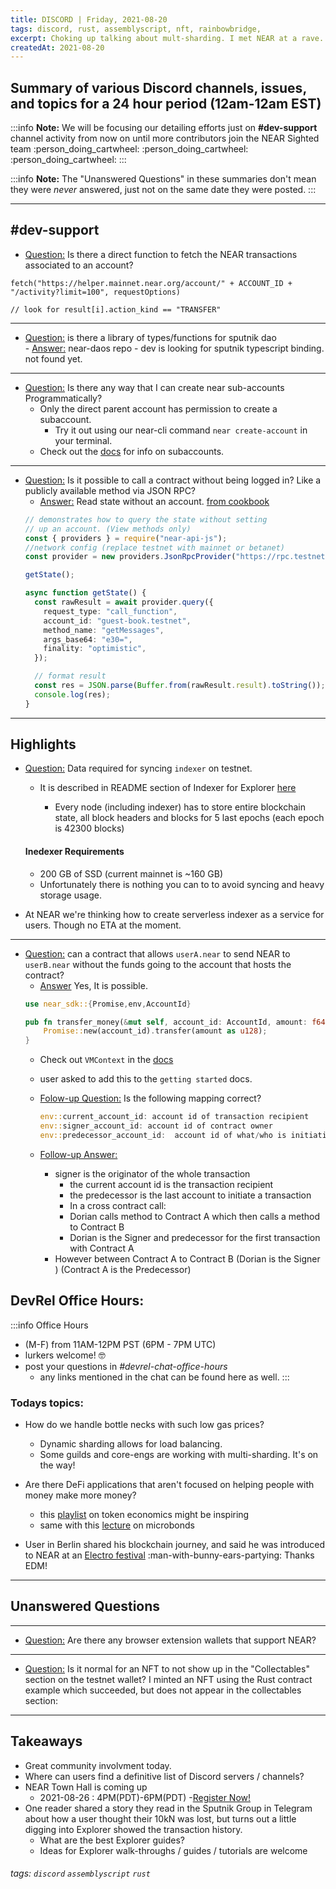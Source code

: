 ```yaml
---
title: DISCORD | Friday, 2021-08-20
tags: discord, rust, assemblyscript, nft, rainbowbridge, 
excerpt: Choking up talking about mult-sharding. I met NEAR at a rave.
createdAt: 2021-08-20
---
```

 


## Summary of various Discord channels, issues, and topics for a 24 hour period (12am-12am EST)

:::info
**Note:** We will be focusing our detailing efforts just on **#dev-support** channel activity from now on until more contributors join the NEAR Sighted team :person_doing_cartwheel: :person_doing_cartwheel: :person_doing_cartwheel: 
:::

:::info
**Note:** The "Unanswered Questions" in these summaries don't mean they were _never_ answered, just not on the same date they were posted.
:::
***



## #dev-support

- [Question:](discord://discordapp.com/channels/490367152054992913/542945453533036544/878190558248574987) Is there a direct function to fetch the NEAR transactions associated to an account?
```typescript=
fetch("https://helper.mainnet.near.org/account/" + ACCOUNT_ID + "/activity?limit=100", requestOptions)

// look for result[i].action_kind == "TRANSFER"

```
*** 
- [Question:](discord://discordapp.com/channels/490367152054992913/542945453533036544/878304709893578794) is there a library of types/functions for sputnik dao   
        - [Answer:](https://github.com/near-daos/sputnik-dao-contract/blob/317ea4fb1e6eac8064ef29a78054b0586a3406c3/sputnikdao2/src/types.rs) near-daos repo 
        - dev is looking for sputnik typescript binding. not found yet.


***
- [Question:](discord://discordapp.com/channels/490367152054992913/542945453533036544/877516704278806529) Is there any way that I can create near sub-accounts Programmatically?
    - Only the direct parent account has permission to create a subaccount.
        - Try it out using our near-cli command `near create-account` in your terminal.
    - Check out the [docs](https://docs.near.org/docs/concepts/account#subaccounts) for info on subaccounts.

***
- [Question:](discord://discordapp.com/channels/490367152054992913/542945453533036544/878396552161402970) Is it possible to call a contract without being logged in? Like a publicly available method via JSON RPC?
    - [Answer:](https://docs.near.org/docs/api/naj-cookbook#read-state-without-an-account) Read state without an account. [from cookbook](https://docs.near.org/docs/api/naj-cookbook#read-state-without-an-account)
    ```typescript
    // demonstrates how to query the state without setting
    // up an account. (View methods only)
    const { providers } = require("near-api-js");
    //network config (replace testnet with mainnet or betanet)
    const provider = new providers.JsonRpcProvider("https://rpc.testnet.near.org");

    getState();

    async function getState() {
      const rawResult = await provider.query({
        request_type: "call_function",
        account_id: "guest-book.testnet",
        method_name: "getMessages",
        args_base64: "e30=",
        finality: "optimistic",
      });

      // format result
      const res = JSON.parse(Buffer.from(rawResult.result).toString());
      console.log(res);
    }
    ```



***

## Highlights

 - [Question:](discord://discordapp.com/channels/490367152054992913/542945453533036544/878175319503302656) Data required for syncing `indexer` on testnet. 
     - It is described in README section of Indexer for Explorer [here](https://github.com/near/near-indexer-for-explorer#syncing)

        - Every node (including indexer) has to store entire blockchain state, all block headers and blocks for 5 last epochs (each epoch is 42300 blocks)
            
    #### Inedexer Requirements 
    
    - 200 GB of SSD (current mainnet is ~160 GB)
    - Unfortunately there is nothing you can to to avoid syncing and heavy storage usage.
  - At NEAR we're thinking how to create serverless indexer as a service for users. Though no ETA at the moment.
    
*** 

- [Question:](discord://discordapp.com/channels/490367152054992913/542945453533036544/878322546892738580) can a contract that allows `userA.near` to send NEAR to `userB.near` without the funds going to the account that hosts the contract?
    - [Answer](discord://discordapp.com/channels/490367152054992913/542945453533036544/878390306947604560) Yes, It is possible. 
    ```rust
    use near_sdk::{Promise,env,AccountId}

    pub fn transfer_money(&mut self, account_id: AccountId, amount: f64) {
        Promise::new(account_id).transfer(amount as u128);
    }
    ```
    - Check out `VMContext` in the [docs](https://docs.rs/near-sdk/2.0.1/near_sdk/struct.VMContext.html) 
    - user asked to add this to the `getting started` docs.
    
    - [Folow-up Question:](discord://discordapp.com/channels/490367152054992913/542945453533036544/878377991481213028) Is the following mapping correct?
        ```rust
        env::current_account_id: account id of transaction recipient
        env::signer_account_id: account id of contract owner
        env::predecessor_account_id:  account id of what/who is initiating the transaction/sending funds?
        ```
    - [Follow-up Answer:]() 
        - signer is the originator of the whole transaction 
           - the current account id is the transaction recipient
           - the predecessor is the last account to initiate a transaction
           - In a cross contract call:
           - Dorian calls method to Contract A which then calls a method to Contract B 
           - Dorian is the Signer and predecessor for the first transaction with Contract A 
        - However between Contract A to Contract B (Dorian is the Signer ) (Contract A is the Predecessor)


## DevRel Office Hours:
:::info Office Hours
- (M-F) from 11AM-12PM PST (6PM - 7PM UTC)
- lurkers welcome! :nerd_face: 
- post your questions in _#devrel-chat-office-hours_
  - any links mentioned in the chat can be found here as well.
:::


### Todays topics:

- How do we handle bottle necks with such low gas prices?
    - Dynamic sharding allows for load balancing.
    - Some guilds and core-engs are working with multi-sharding. It's on the way!

- Are there DeFi applications that aren't focused on helping people with money make more money? 
     - this [playlist](https://youtube.com/playlist?list=PLsJWgOB5mIMCMxQVvWAP4xi19EOkHcBNN) on token economics might be inspiring
   - same with this [lecture](https://www.youtube.com/watch?v=E_eWI3AGM-s) on microbonds

- User in Berlin shared his blockchain journey, and said he was introduced to NEAR at an [Electro festival](https://wildemoehrefestival.de/) :man-with-bunny-ears-partying: Thanks EDM!

***


## Unanswered Questions


***
- [Question:](discord://discordapp.com/channels/490367152054992913/542945453533036544/878200667003555870) Are there any browser extension wallets that support NEAR?
   
***
- [Question:](discord://discordapp.com/channels/490367152054992913/542945453533036544/878241753788985424) Is it normal for an NFT to not show up in the "Collectables" section on the testnet wallet? I minted an NFT using the Rust contract example which succeeded, but does not appear in the collectables section:
      
 
***
## Takeaways

- Great community involvment today.
- Where can users find a definitive list of Discord servers / channels?
- NEAR Town Hall is coming up
    - 2021-08-26 : 4PM(PDT)-6PM(PDT) 
    -[Register Now!](https://twitter.com/NEARProtocol/status/1428357084710531077?s=20)
- One reader shared a story they read in the Sputnik Group in Telegram about how a user thought their 10kN was lost, but turns out a little digging into Explorer showed the transaction history.
    - What are the best Explorer guides?
    - Ideas for Explorer walk-throughs / guides / tutorials are welcome


###### tags: `discord` `assemblyscript` `rust` 
